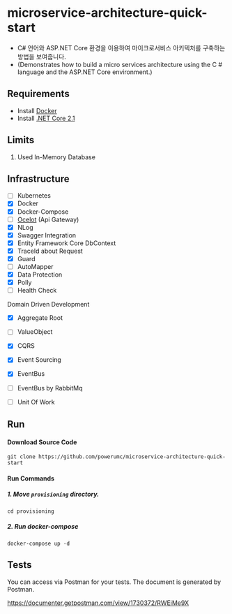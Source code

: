 # microservice-architecture-quick-start
- C# 언어와 ASP.NET Core 환경을 이용하여 마이크로서비스 아키텍처를 구축하는 방법을 보여줍니다.
- (Demonstrates how to build a micro services architecture using the C # language and the ASP.NET Core environment.)


## Requirements

- Install [Docker](https://docs.docker.com/install/)
- Install [.NET Core 2.1](https://www.microsoft.com/net/download) 


## Limits
1. Used In-Memory Database


## Infrastructure
- [ ] Kubernetes
- [x] Docker
- [x] Docker-Compose
- [ ] [Ocelot](https://github.com/ThreeMammals/Ocelot) (Api Gateway)
- [x] NLog
- [x] Swagger Integration
- [x] Entity Framework Core DbContext
- [x] TraceId about Request
- [x] Guard
- [ ] AutoMapper
- [x] Data Protection
- [x] Polly
- [ ] Health Check

Domain Driven Development
- [x] Aggregate Root
- [ ] ValueObject
- [x] CQRS
- [x] Event Sourcing
- [x] EventBus
- [ ] EventBus by RabbitMq
- [ ] Unit Of Work


## Run

#### Download Source Code

```
git clone https://github.com/powerumc/microservice-architecture-quick-start
```

#### Run Commands

##### 1. Move `provisioning` directory.

```
cd provisioning
```

##### 2. Run docker-compose

```
docker-compose up -d
```

## Tests

You can access via Postman for your tests. The document is generated by Postman.

https://documenter.getpostman.com/view/1730372/RWEiMe9X